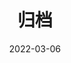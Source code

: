---
title: "归档"
date: 2022-03-06
layout: "archives"
slug: "archives"
menu:
    main:
        weight: 3
        params: 
            icon: archives
---